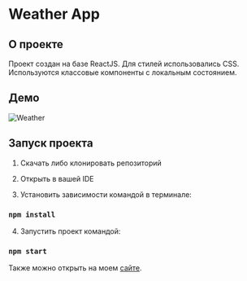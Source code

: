 # Weather App

## О проекте

Проект создан на базе ReactJS. Для стилей использовались CSS. Используются классовые компоненты c локальным состоянием.

## Демо

![Weather](https://user-images.githubusercontent.com/72670840/218193198-1dddfebf-2685-4110-8f06-167cbc974e1f.gif)

## Запуск проекта

1. Скачать либо клонировать репозиторий

2. Открыть в вашей IDE

3. Установить зависимости командой в терминале:

### `npm install`

4. Запустить проект командой:

### `npm start`

Также можно открыть на моем [сайте](https://www.mikhailvoevodin.ru/weather/index.html). 

